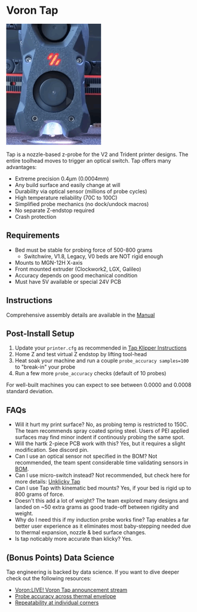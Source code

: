 # Voron Tap

![Voron-Tap3](images/Voron-Tap.gif)

Tap is a nozzle-based z-probe for the V2 and Trident printer designs. The entire toolhead moves to trigger an optical switch. Tap offers many advantages:

* Extreme precision 0.4μm (0.0004mm)
* Any build surface and easily change at will
* Durability via optical sensor (millions of probe cycles)
* High temperature reliability (70C to 100C)
* Simplified probe mechanics (no dock/undock macros)
* No separate Z-endstop required
* Crash protection

## Requirements

* Bed must be stable for probing force of 500-800 grams
  * Switchwire, V1.8, Legacy, V0 beds are NOT rigid enough
* Mounts to MGN-12H X-axis
* Front mounted extruder (Clockwork2, LGX, Galileo)
* Accuracy depends on good mechanical condition
* Must have 5V available or special 24V PCB

## Instructions

Comprehensive assembly details are available in the [Manual](Manual/Assembly_Manual_Tap.pdf)

## Post-Install Setup

1. Update your `printer.cfg` as recommended in [Tap Klipper Instructions](config/tap_klipper_instructions.md)
2. Home Z and test virtual Z endstop by lifting tool-head
3. Heat soak your machine and run a couple `probe_accuracy samples=100` to "break-in" your probe
4. Run a few more `probe_accuracy` checks (default of 10 probes)

For well-built machines you can expect to see between 0.0000 and 0.0008 standard deviation.

## FAQs

* Will it hurt my print surface? No, as probing temp is restricted to 150C. The team recommends spray coated spring steel. Users of PEI applied surfaces may find minor indent if continously probing the same spot.
* Will the hartk 2-piece PCB work with this? Yes, but it requires a slight modification. See discord pin.
* Can I use an optical sensor not specified in the BOM? Not recommended, the team spent considerable time validating sensors in [BOM](BOM.md).
* Can I use micro-switch instead? Not recommended, but check here for more details: [Unklicky Tap](https://github.com/majarspeed/Unklicky/tree/main/Unklicky_TAP)
* Can I use Tap with kinematic bed mounts? Yes, if your bed is rigid up to 800 grams of force.
* Doesn't this add a lot of weight? The team explored many designs and landed on ~50 extra grams as good trade-off between rigidity and weight.
* Why do I need this if my induction probe works fine? Tap enables a far better user experience as it eliminates most baby-stepping needed due to thermal expansion, nozzle & bed surface changes.
* Is tap noticably more accurate than klicky? Yes.

## (Bonus Points) Data Science

Tap engineering is backed by data science. If you want to dive deeper check out the following resources:

* [Voron:LIVE! Voron Tap announcement stream](https://www.youtube.com/watch?v=JLUDLJQXZeU)
* [Probe accuracy across thermal envelope](https://github.com/KiloQubit/probe_accuracy)
* [Repeatability at individual corners](https://github.com/sporkus/probe_accuracy_tests)




